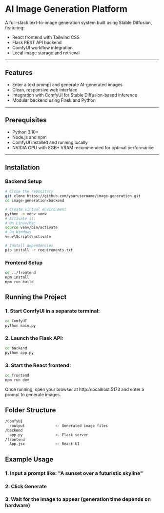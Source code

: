 # AI Image Generation Platform

A full-stack text-to-image generation system built using Stable Diffusion, featuring:

- React frontend with Tailwind CSS
- Flask REST API backend
- ComfyUI workflow integration
- Local image storage and retrieval

---

## Features

- Enter a text prompt and generate AI-generated images
- Clean, responsive web interface
- Integration with ComfyUI for Stable Diffusion-based inference
- Modular backend using Flask and Python

---

## Prerequisites

- Python 3.10+
- Node.js and npm
- ComfyUI installed and running locally
- NVIDIA GPU with 8GB+ VRAM recommended for optimal performance

---

## Installation

### Backend Setup

```bash
# Clone the repository
git clone https://github.com/yourusername/image-generation.git
cd image-generation/backend

# Create virtual environment
python -m venv venv
# Activate it:
# On Linux/Mac
source venv/bin/activate
# On Windows
venv\Scripts\activate

# Install dependencies
pip install -r requirements.txt
```

### Frontend Setup

```bash
cd ../frontend
npm install
npm run build
```

## Running the Project

### 1. Start ComfyUI in a separate terminal:

```bash
cd ComfyUI
python main.py
```

### 2. Launch the Flask API:

```bash
cd backend
python app.py
```

### 3. Start the React frontend:

```bash
cd frontend
npm run dev
```

Once running, open your browser at http://localhost:5173 and enter a prompt to generate images.

## Folder Structure

```bash
/ComfyUI
  /output              <- Generated image files
/backend
  app.py               <- Flask server
/frontend
  App.jsx              <- React UI
```

## Example Usage
### 1. Input a prompt like: "A sunset over a futuristic skyline"

### 2. Click Generate

### 3. Wait for the image to appear (generation time depends on hardware)

